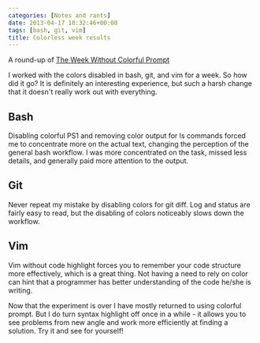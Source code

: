 ```yaml
---
categories: [Notes and rants]
date: 2013-04-17 18:32:46+00:00
tags: [bash, git, vim]
title: Colorless week results
---
```


A round-up of [The Week Without Colorful Prompt](http://www.rosipov.com/blog/a-week-without-colorful-prompt/)

I worked with the colors disabled in bash, git, and vim for a week. So how did it go? It is definitely an interesting experience, but such a harsh change that it doesn't really work out with everything.

## Bash

Disabling colorful PS1 and removing color output for ls commands forced me to concentrate more on the actual text, changing the perception of the general bash workflow. I was more concentrated on the task, missed less details, and generally paid more attention to the output.

## Git

Never repeat my mistake by disabling colors for git diff. Log and status are fairly easy to read, but the disabling of colors noticeably slows down the workflow.

## Vim

Vim without code highlight forces you to remember your code structure more effectively, which is a great thing. Not having a need to rely on color can hint that a programmer has better understanding of the code he/she is writing.

Now that the experiment is over I have mostly returned to using colorful prompt. But I do turn syntax highlight off once in a while - it allows you to see problems from new angle and work more efficiently at finding a solution. Try it and see for yourself!
